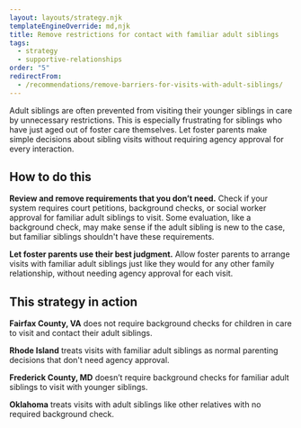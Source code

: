 ```yaml
---
layout: layouts/strategy.njk
templateEngineOverride: md,njk
title: Remove restrictions for contact with familiar adult siblings
tags:
  - strategy
  - supportive-relationships
order: "5"
redirectFrom:
  - /recommendations/remove-barriers-for-visits-with-adult-siblings/
---
```


Adult siblings are often prevented from visiting their younger siblings in care by unnecessary restrictions. This is especially frustrating for siblings who have just aged out of foster care themselves. Let foster parents make simple decisions about sibling visits without requiring agency approval for every interaction.

## How to do this

**Review and remove requirements that you don’t need.** Check if your system requires court petitions, background checks, or social worker approval for familiar adult siblings to visit. Some evaluation, like a background check, may make sense if the adult sibling is new to the case, but familiar siblings shouldn't have these requirements.

**Let foster parents use their best judgment.** Allow foster parents to arrange visits with familiar adult siblings just like they would for any other family relationship, without needing agency approval for each visit.

## This strategy in action

**Fairfax County, VA** does not require background checks for children in care to visit and contact their adult siblings.

**Rhode Island** treats visits with familiar adult siblings as normal parenting decisions that don't need agency approval.

**Frederick County, MD** doesn’t require background checks for familiar adult siblings to visit with younger siblings.

**Oklahoma** treats visits with adult siblings like other relatives with no required background check.